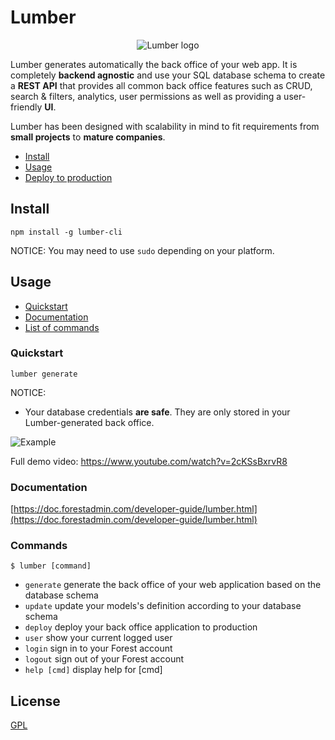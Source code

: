 # Lumber

<p align="center">
  <img src="https://github.com/ForestAdmin/Lumber/blob/master/assets/lumber-logo.png?raw=true" alt="Lumber logo">
</p>

Lumber generates automatically the back office of your web app. It is
completely **backend agnostic** and use your SQL database schema to create a
**REST API** that provides all common back office features such as CRUD, search
& filters, analytics, user permissions as well as providing a user-friendly
**UI**.

Lumber has been designed with scalability in mind to fit requirements from **small projects** to **mature companies**.

- [Install](#install)
- [Usage](#usage)
- <a href="https://doc.forestadmin.com/developer-guide/lumber.html#deploying-to-production" target="_blank">Deploy to production</a>

## Install

    npm install -g lumber-cli

NOTICE: You may need to use `sudo` depending on your platform.

## Usage

- [Quickstart](#quickstart)
- [Documentation](#documentation)
- [List of commands](#commands)

### Quickstart
    lumber generate

NOTICE:

- Your database credentials **are safe**. They are only stored in your
  Lumber-generated back office.

![Example](/assets/console.gif "Example")

Full demo video: https://www.youtube.com/watch?v=2cKSsBxrvR8

### Documentation

[https://doc.forestadmin.com/developer-guide/lumber.html](https://doc.forestadmin.com/developer-guide/lumber.html)

### Commands

`$ lumber [command]`

- `generate`      generate the back office of your web application based on the database schema
- `update`        update your models's definition according to your database schema
- `deploy`        deploy your back office application to production
- `user`          show your current logged user
- `login`         sign in to your Forest account
- `logout`        sign out of your Forest account
- `help [cmd]`    display help for [cmd]

## License
[GPL](https://github.com/ForestAdmin/Lumber/blob/master/LICENSE)
